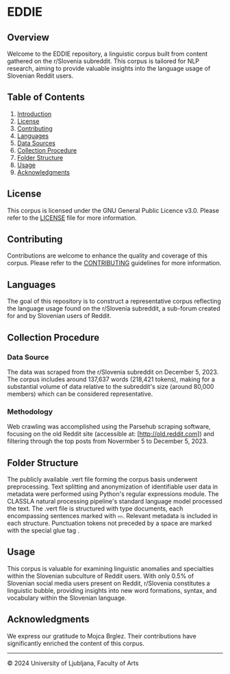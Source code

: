 # EDDIE

## Overview

Welcome to the EDDIE repository, a linguistic corpus built from content gathered on the r/Slovenia subreddit. This corpus is tailored for NLP research, aiming to provide valuable insights into the language usage of Slovenian Reddit users.

## Table of Contents

1. [Introduction](#overview)
2. [License](#license)
3. [Contributing](#contributing)
4. [Languages](#languages)
5. [Data Sources](#data-sources)
6. [Collection Procedure](#collection-procedure)
7. [Folder Structure](#folder-structure)
8. [Usage](#usage)
9. [Acknowledgments](#acknowledgments)

## License

This corpus is licensed under the GNU General Public Licence v3.0. Please refer to the [LICENSE](LICENSE.md) file for more information.

## Contributing

Contributions are welcome to enhance the quality and coverage of this corpus. Please refer to the [CONTRIBUTING](CONTRIBUTING.md) guidelines for more information.

## Languages

The goal of this repository is to construct a representative corpus reflecting the language usage found on the r/Slovenia subreddit, a sub-forum created for and by Slovenian users of Reddit.

## Collection Procedure

### Data Source

The data was scraped from the r/Slovenia subreddit on December 5, 2023. The corpus includes around 137,637 words (218,421 tokens), making for a substantial volume of data relative to the subreddit's size (around 80,000 members) which can be considered representative.

### Methodology

Web crawling was accomplished using the Parsehub scraping software, focusing on the old Reddit site (accessible at: [http://old.reddit.com]) and filtering through the top posts from Novermber 5 to December 5, 2023.

## Folder Structure

The publicly available .vert file forming the corpus basis underwent preprocessing. Text splitting and anonymization of identifiable user data in metadata were performed using Python's regular expressions module. The CLASSLA natural processing pipeline's standard language model processed the text. The .vert file is structured with <doc> type documents, each encompassing sentences marked with <s>...</s>. Relevant metadata is included in each <doc> structure. Punctuation tokens not preceded by a space are marked with the special glue tag </g>.

## Usage

This corpus is valuable for examining linguistic anomalies and specialties within the Slovenian subculture of Reddit users. With only 0.5% of Slovenian social media users present on Reddit, r/Slovenia constitutes a linguistic bubble, providing insights into new word formations, syntax, and vocabulary within the Slovenian language.

## Acknowledgments

We express our gratitude to Mojca Brglez. Their contributions have significantly enriched the content of this corpus.

---
© 2024 University of Ljubljana, Faculty of Arts